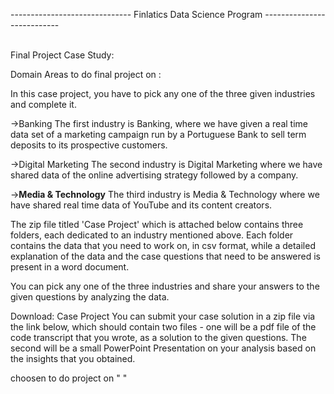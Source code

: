 ------------------------------ Finlatics Data Science Program ---------------------------

<br>
Final Project Case Study:
<br>

Domain Areas to do final project on :

In this case project, you have to pick any one of the three given industries and complete it.

->Banking
The first industry is Banking, where we have given a real time data set of a marketing campaign run by a Portuguese Bank to sell term deposits to its prospective customers.

->Digital Marketing
The second industry is Digital Marketing where we have shared data of the online advertising strategy followed by a company.

-><Strong>Media & Technology</strong>
The third industry is Media & Technology where we have shared real time data of YouTube and its content creators.

The zip file titled 'Case Project' which is attached below contains three folders, each dedicated to an industry mentioned above. Each folder contains the data that you need to work on, in csv format, while a detailed explanation of the data and the case questions that need to be answered is present in a word document.

You can pick any one of the three industries and share your answers to the given questions by analyzing the data.

Download: Case Project
You can submit your case solution in a zip file via the link below, which should contain two files - one will be a pdf file of the code transcript that you wrote, as a solution to the given questions. The second will be a small PowerPoint Presentation on your analysis based on the insights that you obtained.

choosen to do project on " " 

<br>
